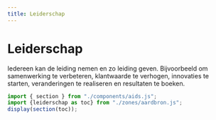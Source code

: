 ```yaml
---
title: Leiderschap
---
```

# Leiderschap
Iedereen kan de leiding nemen en zo leiding geven. Bijvoorbeeld om samenwerking te verbeteren, klantwaarde te verhogen, innovaties te starten, veranderingen te realiseren en resultaten te boeken.
~~~js
import { section } from "./components/aids.js";
import {leiderschap as toc} from "./zones/aardbron.js";
display(section(toc));
~~~